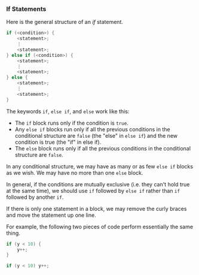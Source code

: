 ### If Statements

Here is the general structure of an *if* statement.

```java
if (<condition>) {
    <statement>;
    ⋮
    <statement>;
} else if (<condition>) {
    <statement>;
    ⋮
    <statement>;
} else {
    <statement>;
    ⋮
    <statement>;
}
```

The keywords `if`, `else if`, and `else` work like this:
* The `if` block runs only if the condition is `true`. 
* Any `else if` blocks run only if all the previous conditions in the conditional structure are `false` (the "else" in `else if`) and the new condition is true (the "if" in else if).
* The `else` block runs only if all the previous conditions in the conditional structure are `false`.

In any conditional structure, we may have as many or as few `else if` blocks as we wish. We may have no more than one `else` block. 

In general, if the conditions are mutually exclusive (i.e. they can't hold true at the same time), we should use `if` followed by `else if` rather than `if` followed by another `if`.

If there is only one statement in a block, we may remove the curly braces and move the statement up one line.

For example, the following two pieces of code perform essentially the same thing.

```java
if (y < 10) {
    y++;
}
```

```java
if (y < 10) y++;
```
